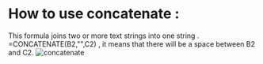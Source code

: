# How to use concatenate :
This formula joins two or more text strings into one string .
<br>
=CONCATENATE(B2,"",C2) , it means that there will be a space between B2 and C2.
![concatenate](https://github.com/user-attachments/assets/416b631a-906a-41c0-b5a0-107f03f94201)
